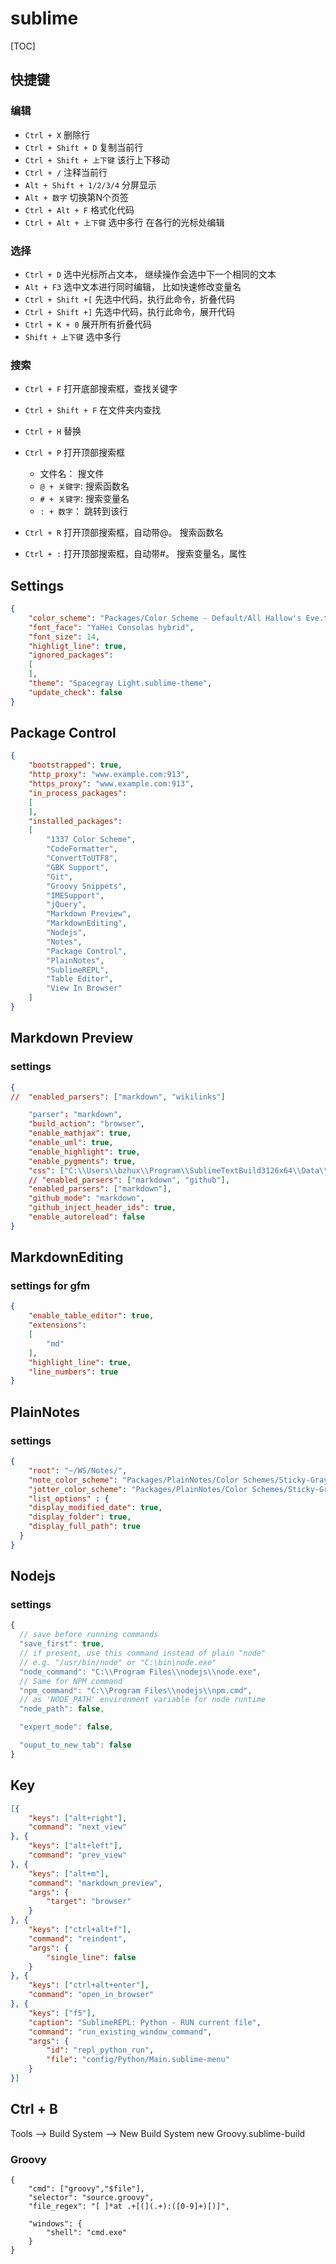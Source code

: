 # sublime
[TOC]

## 快捷键
### 编辑
- `Ctrl + X` 删除行
- `Ctrl + Shift + D` 复制当前行
- `Ctrl + Shift + 上下键` 该行上下移动
- `Ctrl + /` 注释当前行
- `Alt + Shift + 1/2/3/4` 分屏显示
- `Alt + 数字` 切换第N个页签
- `Ctrl + Alt + F` 格式化代码
- `Ctrl + Alt + 上下键` 选中多行 在各行的光标处编辑

### 选择
- `Ctrl + D` 选中光标所占文本， 继续操作会选中下一个相同的文本
- `Alt + F3` 选中文本进行同时编辑， 比如快速修改变量名
- `Ctrl + Shift +[` 先选中代码，执行此命令，折叠代码
- `Ctrl + Shift +]` 先选中代码，执行此命令，展开代码
- `Ctrl + K + 0` 展开所有折叠代码
- `Shift + 上下键` 选中多行

### 搜索
- `Ctrl + F` 打开底部搜索框，查找关键字 
- `Ctrl + Shift + F` 在文件夹内查找 
- `Ctrl + H` 替换 

- `Ctrl + P`  打开顶部搜索框
    + 文件名： 搜文件
    + `@ + 关键字`: 搜索函数名
    + `# + 关键字`: 搜索变量名
    + `: + 数字`： 跳转到该行
- `Ctrl + R` 打开顶部搜索框，自动带@。 搜索函数名
- `Ctrl + :` 打开顶部搜索框，自动带#。 搜索变量名，属性


## Settings
```json
{
    "color_scheme": "Packages/Color Scheme - Default/All Hallow's Eve.tmTheme",
    "font_face": "YaHei Consolas hybrid",
    "font_size": 14,
    "highligt_line": true,
    "ignored_packages":
    [
    ],
    "theme": "Spacegray Light.sublime-theme",
    "update_check": false
}
```


## Package Control
```json
{
    "bootstrapped": true,
    "http_proxy": "www.example.com:913",
    "https_proxy": "www.example.com:913",
    "in_process_packages":
    [
    ],
    "installed_packages":
    [
        "1337 Color Scheme",
        "CodeFormatter",
        "ConvertToUTF8",
        "GBK Support",
        "Git",
        "Groovy Snippets",
        "IMESupport",
        "jQuery",
        "Markdown Preview",
        "MarkdownEditing",
        "Nodejs",
        "Notes",
        "Package Control",
        "PlainNotes",
        "SublimeREPL",
        "Table Editor",
        "View In Browser"
    ]
}
```

## Markdown Preview
### settings
```json
{
//  "enabled_parsers": ["markdown", "wikilinks"] 

    "parser": "markdown",
    "build_action": "browser",
    "enable_mathjax": true,
    "enable_uml": true,
    "enable_highlight": true,
    "enable_pygments": true,
    "css": ["C:\\Users\\bzhux\\Program\\SublimeTextBuild3126x64\\Data\\myconf\\github.css"],
    // "enabled_parsers": ["markdown", "github"],
    "enabled_parsers": ["markdown"],
    "github_mode": "markdown",
    "github_inject_header_ids": true,
    "enable_autoreload": false
}
```



## MarkdownEditing
### settings for gfm
```json
{
    "enable_table_editor": true,
    "extensions":
    [
        "md"
    ],
    "highlight_line": true,
    "line_numbers": true
}

```

## PlainNotes
### settings
```json
{
    "root": "~/WS/Notes/",
    "note_color_scheme": "Packages/PlainNotes/Color Schemes/Sticky-Gray.tmTheme",
    "jotter_color_scheme": "Packages/PlainNotes/Color Schemes/Sticky-Gray.tmTheme",
    "list_options" : {
    "display_modified_date": true,
    "display_folder": true,
    "display_full_path": true
  }
}
```

## Nodejs
### settings
```js
{
  // save before running commands
  "save_first": true,
  // if present, use this command instead of plain "node"
  // e.g. "/usr/bin/node" or "C:\bin\node.exe"
  "node_command": "C:\\Program Files\\nodejs\\node.exe",
  // Same for NPM command
  "npm_command": "C:\\Program Files\\nodejs\\npm.cmd",
  // as 'NODE_PATH' environment variable for node runtime
  "node_path": false,

  "expert_mode": false,

  "ouput_to_new_tab": false
}
```


## Key
```json
[{
    "keys": ["alt+right"],
    "command": "next_view"
}, {
    "keys": ["alt+left"],
    "command": "prev_view"
}, {
    "keys": ["alt+m"],
    "command": "markdown_preview",
    "args": {
        "target": "browser"
    }
}, {
    "keys": ["ctrl+alt+f"],
    "command": "reindent",
    "args": {
        "single_line": false
    }
}, {
    "keys": ["ctrl+alt+enter"],
    "command": "open_in_browser"
}, {
    "keys": ["f5"],
    "caption": "SublimeREPL: Python - RUN current file",
    "command": "run_existing_window_command",
    "args": {
        "id": "repl_python_run",
        "file": "config/Python/Main.sublime-menu"
    }
}]
```

## Ctrl + B
Tools --> Build System --> New Build System
new Groovy.sublime-build
### Groovy
```
{
    "cmd": ["groovy","$file"],
    "selector": "source.groovy",
    "file_regex": "[ ]*at .+[(](.+):([0-9]+)[)]",

    "windows": {
        "shell": "cmd.exe"
    }
}
```

